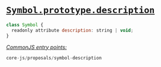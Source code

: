 # [`Symbol.prototype.description`](https://github.com/tc39/proposal-Symbol-description)
```js
class Symbol {
  readonly attribute description: string | void;
}
```
[*CommonJS entry points:*](/docs/Usage.md#commonjs-api)
```js
core-js/proposals/symbol-description
```

